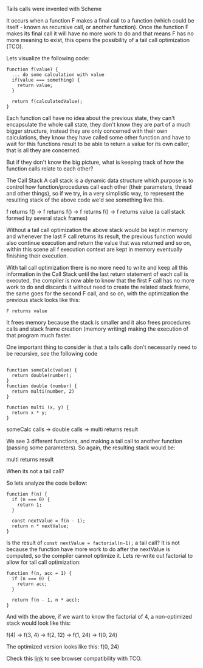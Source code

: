 Tails calls were invented with Scheme

It occurs when a function F makes a final call to a function (which could be itself - known as recursive call, or another function).
Once the function F makes its final call it will have no more work to do and that means F has no more meaning
to exist, this opens the possibility of a tail call optimization (TCO).

Lets visualize the following code:
```
function f(value) {
  ... do some calculation with value
  if(value === something) {
    return value;
  }

  return f(calculatedValue);
}
```
Each function call have no idea about the previous state, they can't encapsulate the whole call state, they don't know they are part of a much bigger structure, instead they are only concerned with their own calculations, they know they have called some other function and have to wait for this functions result to be able to return a value for its own caller, that is all they are concerned.

But if they don't know the big picture, what is keeping track of how the function calls relate to each other?

The Call Stack
A call stack is a dynamic data structure which purpose is to control how function/procedures call each other (their parameters, thread and other things), so if we try, in a very simplistic way, to represent the resulting stack of the above code we'd see something live this.

  f returns f() -> f returns f() -> f returns f() -> f returns value  (a call stack formed by several stack frames)

Without a tail call optimization the above stack would be kept in memory and whenever the last F call returns its result, the previous function would also continue execution and return the value that was returned and so on, within this scene all f execution context are kept in memory eventually finishing their execution.

With tail call optimization there is no more need to write and keep all this information in the Call Stack until the last return statement of each call is executed, the compiler is now able to know that the first F call has no more work to do and discards it without need to create the related stack frame, the same goes for the second F call, and so on, with the optimization the previous stack looks like this:

    F returns value

It frees memory because the stack is smaller and it also frees procedures calls and stack frame creation (memory writing) making the execution of that program much faster.

One important thing to consider is that a tails calls don't necessarily need to be recursive, see the following code

```

function someCalc(value) {
  return double(number);
}
function double (number) {
  return multi(number, 2)
}

function multi (x, y) {
  return x * y;
}
```

  someCalc calls -> double calls -> multi returns result

We see 3 different functions, and making a tail call to another function (passing some parameters). So again, the resulting stack would be:

  multi returns result


When its not a tail call?

So lets analyze the code bellow:

```
function f(n) {
  if (n === 0) {
    return 1;
  }

  const nextValue = f(n - 1);
  return n * nextValue;
}
```

Is the result of `const nextValue = factorial(n-1);` a tail call?
It is not because the function have more work to do after the nextValue is computed, so the compiler cannot optimize it. Lets re-write out factorial to allow for tail call optimization:

```
function f(n, acc = 1) {
  if (n === 0) {
    return acc;
  }

  return f(n - 1, n * acc);
}
```

And with the above, if we want to know the factorial of 4, a non-optimized stack would look like this:

  f(4) -> f(3, 4) -> f(2, 12) -> f(1, 24) -> f(0, 24)

The optimized version looks like this:
  f(0, 24)

Check this [link](https://kangax.github.io/compat-table/es6/) to see browser compatibility with TCO.

